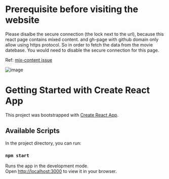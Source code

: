 # Prerequisite before visiting the website

Please disalbe the secure connection (the lock next to the url), because this react page contains mixed content. and gh-page with github domain only allow using https protocol. So in order to fetch the data from the movie datebase. You would need to disable the secure connection for this page.
  
Ref: [mix-content issue](https://developer.mozilla.org/en-US/docs/Web/Security/Mixed_content)

![image](https://user-images.githubusercontent.com/63882653/178728497-b1b9a64b-b00b-496f-a2e2-1d5b02863257.png)


# Getting Started with Create React App

This project was bootstrapped with [Create React App](https://github.com/facebook/create-react-app).

## Available Scripts

In the project directory, you can run:

### `npm start`

Runs the app in the development mode.\
Open [http://localhost:3000](http://localhost:3000) to view it in your browser.
